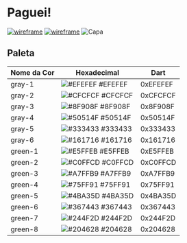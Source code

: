 # Paguei!
[![wireframe](https://img.shields.io/badge/paguei-wireframe-brightgreen)](https://www.figma.com/file/c5wLhHxiovoxolea0oHwR5/Paguei?node-id=60189%3A1362)
[![wireframe](https://img.shields.io/badge/paguei-wireframe-orange)](https://www.figma.com/file/kLK7FYnWKMoN68sQXcSniu/PayFlow?node-id=0%3A1)
![Capa](https://user-images.githubusercontent.com/13178261/122857290-a196dc00-d2ee-11eb-9096-b2006b0f8865.png)

## Paleta

| Nome da Cor | Hexadecimal | Dart |
|--|--|--|
| gray-1 |![#EFEFEF](https://via.placeholder.com/20/EFEFEF/000000?text=+) #EFEFEF |0xEFEFEF |
| gray-2 |![#CFCFCF](https://via.placeholder.com/20/CFCFCF/000000?text=+) #CFCFCF |0xCFCFCF |
| gray-3 |![#8F908F](https://via.placeholder.com/20/8F908F/000000?text=+) #8F908F |0x8F908F |
| gray-4 |![#50514F](https://via.placeholder.com/20/50514F/000000?text=+) #50514F |0x50514F |
| gray-5 |![#333433](https://via.placeholder.com/20/333433/000000?text=+) #333433 |0x333433 |
| gray-6 |![#161716](https://via.placeholder.com/20/161716/000000?text=+) #161716 |0x161716 |
| green-1 |![#E5FFEB](https://via.placeholder.com/20/E5FFEB/000000?text=+) #E5FFEB |0xE5FFEB |
| green-2 |![#C0FFCD](https://via.placeholder.com/20/C0FFCD/000000?text=+) #C0FFCD |0xC0FFCD |
| green-3 |![#A7FFB9](https://via.placeholder.com/20/A7FFB9/000000?text=+) #A7FFB9 |0xA7FFB9 |
| green-4 |![#75FF91](https://via.placeholder.com/20/75FF91/000000?text=+) #75FF91 |0x75FF91 |
| green-5 |![#4BA35D](https://via.placeholder.com/20/4BA35D/000000?text=+) #4BA35D |0x4BA35D |
| green-6 |![#367443](https://via.placeholder.com/20/367443/000000?text=+) #367443 |0x367443 |
| green-7 |![#244F2D](https://via.placeholder.com/20/244F2D/000000?text=+) #244F2D |0x244F2D |
| green-8 |![#204628](https://via.placeholder.com/20/204628/000000?text=+) #204628 |0x204628 |
